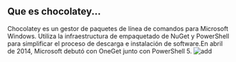 ## Que es chocolatey...
Chocolatey es un gestor de paquetes de línea de comandos para Microsoft Windows. Utiliza la infraestructura de empaquetado de NuGet y PowerShell para simplificar el proceso de descarga e instalación de software.​En abril de 2014, Microsoft debutó con OneGet junto con PowerShell 5.
![add]()
